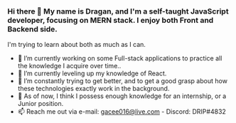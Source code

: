 ### Hi there 👋 My name is Dragan, and I'm a self-taught JavaScript developer, focusing on MERN stack. I enjoy both Front and Backend side.
I'm trying to learn about both as much as I can.

- 🔭 I’m currently working on some Full-stack applications to practice all the knowledge I acquire over time..
- 🌱 I’m currently leveling up my knowledge of React.
- 🤔 I’m constantly trying to get better, and to get a good grasp about how these technologies exactly work in the background.
- 💬 As of now, I think I possess enough knowledge for an internship, or a Junior position.
- 📫 Reach me out via e-mail: gacee016@live.com - Discord: DRIP#4832


<!--
**drip016/drip016** is a ✨ _special_ ✨ repository because its `README.md` (this file) appears on your GitHub profile.

Here are some ideas to get you started:

- 🔭 I’m currently working on ...
- 🌱 I’m currently learning ...
- 👯 I’m looking to collaborate on ...
- 🤔 I’m looking for help with ...
- 💬 Ask me about ...
- 📫 How to reach me: ...
- 😄 Pronouns: ...
- ⚡ Fun fact: ...
-->
